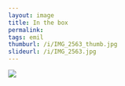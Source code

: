 ```yaml
---
layout: image
title: In the box
permalink: 
tags: emil
thumburl: /i/IMG_2563_thumb.jpg
slideurl: /i/IMG_2563.jpg 
---
```

![]({{site.url}}/i/IMG_2563.jpg)


